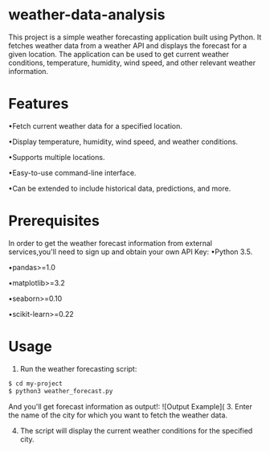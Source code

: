 # weather-data-analysis
This project is a simple weather forecasting application built using Python. It fetches weather data from a weather API and displays the forecast for a given location. The application can be used to get current weather conditions, temperature, humidity, wind speed, and other relevant weather information.

# Features
•Fetch current weather data for a specified location.

•Display temperature, humidity, wind speed, and weather conditions.

•Supports multiple locations.

•Easy-to-use command-line interface.

•Can be extended to include historical data, predictions, and more.

# Prerequisites
In order to get the weather forecast information from external services,you'll need to sign up and obtain your own API Key:
•Python 3.5.

•pandas>=1.0

•matplotlib>=3.2

•seaborn>=0.10

•scikit-learn>=0.22

# Usage
1. Run the weather forecasting script:
```sh
$ cd my-project
$ python3 weather_forecast.py
```
And you'll get forecast information as output!:
![Output Example](
3. Enter the name of the city for which you want to fetch the weather data.

4. The script will display the current weather conditions for the specified city.


